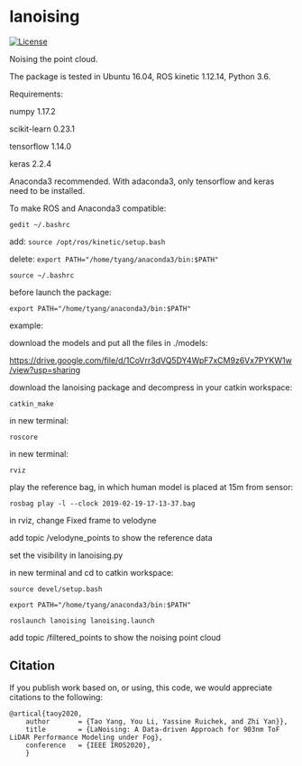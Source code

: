 # lanoising

[![License](https://img.shields.io/badge/License-BSD%203--Clause-gree.svg)](https://opensource.org/licenses/BSD-3-Clause)

Noising the point cloud.

The package is tested in Ubuntu 16.04, ROS kinetic 1.12.14, Python 3.6.

Requirements:

numpy 1.17.2

scikit-learn 0.23.1

tensorflow 1.14.0

keras 2.2.4


Anaconda3 recommended. With adaconda3, only tensorflow and keras need to be installed.

To make ROS and Anaconda3 compatible:

`gedit ~/.bashrc`

add: `source /opt/ros/kinetic/setup.bash`

delete: `export PATH="/home/tyang/anaconda3/bin:$PATH"`

`source ~/.bashrc`

before launch the package:

`export PATH="/home/tyang/anaconda3/bin:$PATH"`


example:

download the models and put all the files in ./models:

https://drive.google.com/file/d/1CoVrr3dVQ5DY4WpF7xCM9z6Vx7PYKW1w/view?usp=sharing


download the lanoising package and decompress in your catkin workspace:

`catkin_make`

in new terminal:

`roscore`

in new terminal:

`rviz`

play the reference bag, in which human model is placed at 15m from sensor:

`rosbag play -l --clock 2019-02-19-17-13-37.bag`

in rviz, change Fixed frame to velodyne

add topic /velodyne_points to show the reference data

set the visibility in lanoising.py


in new terminal and cd to catkin workspace:

```
source devel/setup.bash

export PATH="/home/tyang/anaconda3/bin:$PATH"

roslaunch lanoising lanoising.launch
```

add topic /filtered_points to show the noising point cloud


## Citation
If you publish work based on, or using, this code, we would appreciate citations to the following:

    @artical{taoy2020,
        author       = {Tao Yang, You Li, Yassine Ruichek, and Zhi Yan}},
        title        = {LaNoising: A Data-driven Approach for 903nm ToF LiDAR Performance Modeling under Fog},
        conference   = {IEEE IROS2020},
        }

